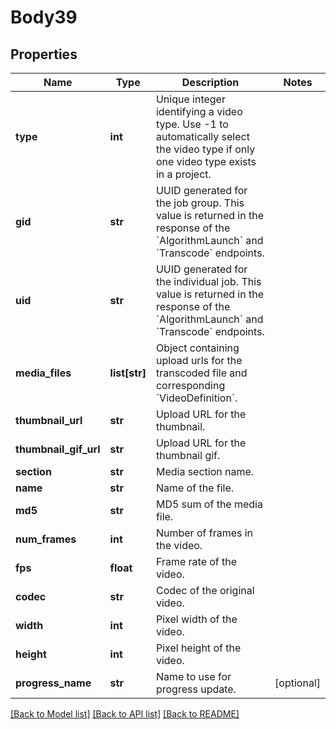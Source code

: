 # Body39

## Properties
Name | Type | Description | Notes
------------ | ------------- | ------------- | -------------
**type** | **int** | Unique integer identifying a video type. Use -1 to automatically select the video type if only one video type exists in a project. | 
**gid** | **str** | UUID generated for the job group. This value is returned in the response of the &#x60;AlgorithmLaunch&#x60; and &#x60;Transcode&#x60; endpoints. | 
**uid** | **str** | UUID generated for the individual job. This value is returned in the response of the &#x60;AlgorithmLaunch&#x60; and &#x60;Transcode&#x60; endpoints. | 
**media_files** | **list[str]** | Object containing upload urls for the transcoded file and corresponding &#x60;VideoDefinition&#x60;. | 
**thumbnail_url** | **str** | Upload URL for the thumbnail. | 
**thumbnail_gif_url** | **str** | Upload URL for the thumbnail gif. | 
**section** | **str** | Media section name. | 
**name** | **str** | Name of the file. | 
**md5** | **str** | MD5 sum of the media file. | 
**num_frames** | **int** | Number of frames in the video. | 
**fps** | **float** | Frame rate of the video. | 
**codec** | **str** | Codec of the original video. | 
**width** | **int** | Pixel width of the video. | 
**height** | **int** | Pixel height of the video. | 
**progress_name** | **str** | Name to use for progress update. | [optional] 

[[Back to Model list]](../README.md#documentation-for-models) [[Back to API list]](../README.md#documentation-for-api-endpoints) [[Back to README]](../README.md)

